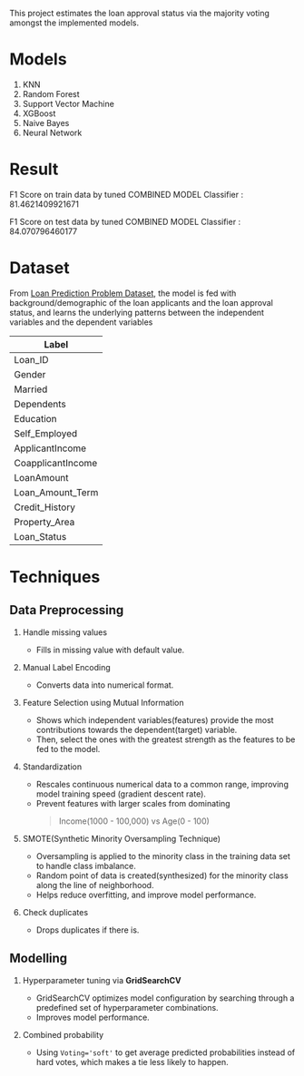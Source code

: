 This project estimates the loan approval status via the majority voting amongst the implemented models.

# Models
1. KNN
2. Random Forest
3. Support Vector Machine
4. XGBoost
5. Naive Bayes
6. Neural Network

# Result

F1 Score on train data by tuned COMBINED MODEL Classifier : 81.4621409921671

F1 Score on test data by tuned COMBINED MODEL Classifier  : 84.070796460177

# Dataset

From [Loan Prediction Problem Dataset](https://www.kaggle.com/datasets/altruistdelhite04/loan-prediction-problem-dataset), the model is fed with background/demographic of the loan applicants and the loan approval status, and learns the underlying patterns between the independent variables and the dependent variables

| Label              |
| ------------------ |
| Loan_ID            |
| Gender             |
| Married            |
| Dependents         |
| Education          |
| Self_Employed      |
| ApplicantIncome    |
| CoapplicantIncome  |
| LoanAmount         |
| Loan_Amount_Term   |
| Credit_History     |
| Property_Area      |
| Loan_Status        |

# Techniques

## Data Preprocessing
1. Handle missing values

   - Fills in missing value with default value.
2. Manual Label Encoding

   - Converts data into numerical format.
3. Feature Selection using Mutual Information

   - Shows which independent variables(features) provide the most contributions towards the dependent(target) variable.
   - Then, select the ones with the greatest strength as the features to be fed to the model.
4. Standardization

   - Rescales continuous numerical data to a common range, improving model training speed (gradient descent rate).
   - Prevent features with larger scales from dominating
     > Income(1000 - 100,000) vs Age(0 - 100)
5. SMOTE(Synthetic Minority Oversampling Technique)

   - Oversampling is applied to the minority class in the training data set to handle class imbalance.
   - Random point of data is created(synthesized) for the minority class along the line of neighborhood.
   - Helps reduce overfitting, and improve model performance.
6. Check duplicates

   - Drops duplicates if there is.

## Modelling

1. Hyperparameter tuning via **GridSearchCV**

   - GridSearchCV optimizes model configuration by searching through a predefined set of hyperparameter combinations.
   - Improves model performance.
2. Combined probability
   - Using `Voting='soft'` to get average predicted probabilities instead of hard votes, which makes a tie less likely to happen.
